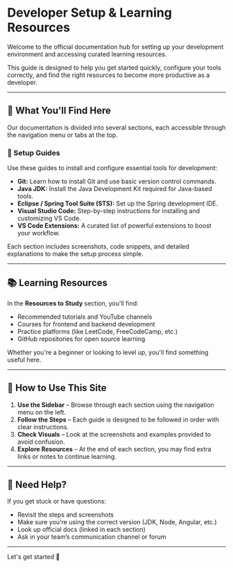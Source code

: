 # Developer Setup & Learning Resources

Welcome to the official documentation hub for setting up your development environment and accessing curated learning resources.

This guide is designed to help you get started quickly, configure your tools correctly, and find the right resources to become more productive as a developer.

---

## 🔧 What You'll Find Here

Our documentation is divided into several sections, each accessible through the navigation menu or tabs at the top.

### 📁 Setup Guides

Use these guides to install and configure essential tools for development:

- **Git:** Learn how to install Git and use basic version control commands.
- **Java JDK:** Install the Java Development Kit required for Java-based tools.
- **Eclipse / Spring Tool Suite (STS):** Set up the Spring development IDE.
- **Visual Studio Code:** Step-by-step instructions for installing and customizing VS Code.
- **VS Code Extensions:** A curated list of powerful extensions to boost your workflow.

Each section includes screenshots, code snippets, and detailed explanations to make the setup process simple.

---

## 📚 Learning Resources

In the **Resources to Study** section, you'll find:

- Recommended tutorials and YouTube channels
- Courses for frontend and backend development
- Practice platforms (like LeetCode, FreeCodeCamp, etc.)
- GitHub repositories for open source learning

Whether you're a beginner or looking to level up, you'll find something useful here.

---

## 🧭 How to Use This Site

1. **Use the Sidebar** – Browse through each section using the navigation menu on the left.
2. **Follow the Steps** – Each guide is designed to be followed in order with clear instructions.
3. **Check Visuals** – Look at the screenshots and examples provided to avoid confusion.
4. **Explore Resources** – At the end of each section, you may find extra links or notes to continue learning.

---

## 🙋 Need Help?

If you get stuck or have questions:

- Revisit the steps and screenshots
- Make sure you're using the correct version (JDK, Node, Angular, etc.)
- Look up official docs (linked in each section)
- Ask in your team’s communication channel or forum

---

Let's get started 🚀
